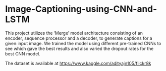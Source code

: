 # Image-Captioning-using-CNN-and-LSTM
This project utilizes the ‘Merge’ model architecture consisting of an encoder, sequence processor and a decoder, to generate captions for a given input image. We trained the model using different pre-trained CNNs to see which gave the best results and also varied the dropout rates for the best CNN model. 

The dataset is available at https://www.kaggle.com/adityajn105/flickr8k

